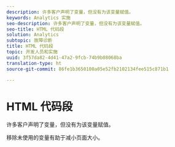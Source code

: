 ```yaml
---
description: 许多客户声明了变量，但没有为该变量赋值。
keywords: Analytics 实施
seo-description: 许多客户声明了变量，但没有为该变量赋值。
seo-title: HTML 代码段
solution: Analytics
subtopic: 故障诊断
title: HTML 代码段
topic: 开发人员和实施
uuid: 3f57da82-4d41-47a2-9fcb-74b9b08068ba
translation-type: ht
source-git-commit: 86fe1b3650100a05e52fb2102134fee515c871b1

---
```



# HTML 代码段

许多客户声明了变量，但没有为该变量赋值。

移除未使用的变量有助于减小页面大小。
